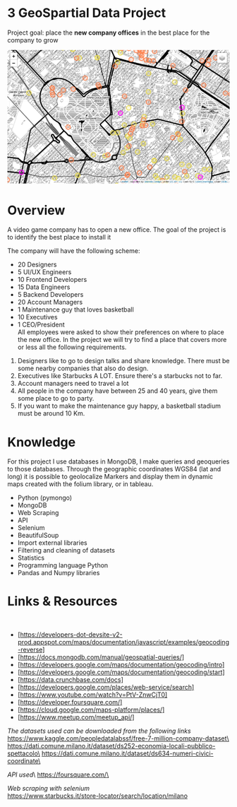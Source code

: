 # 3 GeoSpartial Data Project
Project goal: place the **new company offices** in the best place for the company to grow

<img src="/output/milan_map.png">

# Overview
A video game company has to open a new office. The goal of the project is to identify the best place to install it

The company will have the following scheme:
​
- 20 Designers
- 5 UI/UX Engineers
- 10 Frontend Developers
- 15 Data Engineers
- 5 Backend Developers
- 20 Account Managers
- 1 Maintenance guy that loves basketball
- 10 Executives
- 1 CEO/President\
​
All employees were asked to show their preferences on where to place the new office.
In the project we will try to find a place that covers more or less all the following requirements.

1) Designers like to go to design talks and share knowledge. There must be some nearby companies that also do design.
2) Executives like Starbucks A LOT. Ensure there's a starbucks not to far.
3) Account managers need to travel a lot
4) All people in the company have between 25 and 40 years, give them some place to go to party.
5) If you want to make the maintenance guy happy, a basketball stadium must be around 10 Km.

# Knowledge

For this project I use databases in MongoDB, I make queries and geoqueries to those databases. 
Through the geographic coordinates WGS84 (lat and long) it is possible to geolocalize Markers and display them in dynamic maps created with the folium library, or in tableau.


* Python (pymongo)
* MongoDB
* Web Scraping
* API
* Selenium
* BeautifulSoup
* Import external libraries
* Filtering and cleaning of datasets
* Statistics
* Programming language Python
* Pandas and Numpy libraries


# Links & Resources
​
- [https://developers-dot-devsite-v2-prod.appspot.com/maps/documentation/javascript/examples/geocoding-reverse]
- [https://docs.mongodb.com/manual/geospatial-queries/]
- [https://developers.google.com/maps/documentation/geocoding/intro]
- [https://developers.google.com/maps/documentation/geocoding/start]
- [https://data.crunchbase.com/docs]
- [https://developers.google.com/places/web-service/search]
- [https://www.youtube.com/watch?v=PtV-ZnwCjT0]
- [https://developer.foursquare.com/]
- [https://cloud.google.com/maps-platform/places/]
- [https://www.meetup.com/meetup_api/]

*The datasets used can be downloaded from the following links*\
https://www.kaggle.com/peopledatalabssf/free-7-million-company-dataset\
https://dati.comune.milano.it/dataset/ds252-economia-locali-pubblico-spettacolo\
https://dati.comune.milano.it/dataset/ds634-numeri-civici-coordinate\

*API used*\ 
https://foursquare.com/\

*Web scraping with selenium*\
https://www.starbucks.it/store-locator/search/location/milano